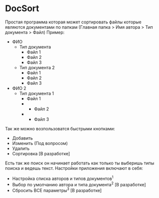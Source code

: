 <h1>DocSort</h1>


Простая программа которая может сортировать файлы которые являются документами по папкам (Главная папка > Имя автора > Тип документа > Файл)
Пример:
- ФИО
  - Тип документа
    - Файл 1
    - Файл 2
    - Файл 3
  - Тип документа 2
    -	Файл 1
    -	Файл 2
    -	Файл 3	
- ФИО 2 
  - Тип документа 1
    - Файл 1
    - - Файл 2
    - - Файл 3
		
	

  
Так же можно возпользоватся быстрыми кнопками:
- Добавить
- Изменить (Под вопросом)
- Удалить
- Сортировка [В разработке]

Есть так же поиск он начинает работать как только ты выберишь типы поиска и ведешь текст.
Настройки приложения включают в себя:
- Настройка списка авторов и типов документов<sup>1</sup>
- Выбор по умолчанию автора и типа документа<sup>2</sup> [В разработке]
- Сбросить ВСЕ параметры<sup>3</sup> [В разработке]
